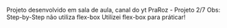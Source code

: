 Projeto desenvolvido em sala de aula, canal do yt PraRoz - Projeto 2/7 
Obs: Step-by-Step não utiliza flex-box 
Utilizei flex-box para práticar!
